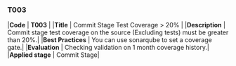 ### T003

|**Code**           | **T003** |
|**Title**          | Commit Stage Test Coverage > 20% |
|**Description**    | Commit stage test coverage on the source (Excluding tests) must be greater than 20%.|
|**Best Practices** | You can use sonarqube to set a coverage gate.|
|**Evaluation**     | Checking validation on 1 month coverage history.|
|**Applied stage**  | Commit Stage|
